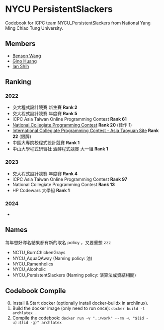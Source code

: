 # NYCU PersistentSlackers

Codebook for ICPC team NYCU_PersistentSlackers from National Yang Ming Chiao Tung University.

## Members

- [Benson Wang](https://github.com/benson0402)
- [Gino Huang](https://github.com/Penguin-71630)
- [Ian Shih](https://github.com/konchinshih)

## Ranking

### 2022

- 交大程式設計競賽 新生賽 **Rank 2**
- 交大程式設計競賽 年度賽 **Rank 5**
- ICPC Asia Taiwan Online Programming Contest **Rank 61**
- [National Collegiate Programming Contest](https://web.archive.org/web/20221017103207/https://reg.ncpc.ntnu.edu.tw/ncpc2022/NCPC_final/) **Rank 20** (佳作 1)
- [International Collegiate Programming Contest - Asia Taoyuan Site](https://icpc2022.ntub.edu.tw/final-scoreboard/) **Rank 22** (銀牌)
- 中區大專院校程式設計競賽 **Rank 1**
- 中山大學程式研習社 酒醉程式競賽 大一組 **Rank 1**

### 2023

- 交大程式設計競賽 年度賽 **Rank 4**
- ICPC Asia Taiwan Online Programming Contest **Rank 97**
- National Collegiate Programming Contest **Rank 13**
- HP Codewars 大學組 **Rank 1**

### 2024

- 

## Names

每年想好隊名結果都有新的取名 policy ，又要重想 zzz

- NCTU_BurnChickenGrays
- NYCU_AquaQAway (Naming policy: 油)
- NYCU_Ramenholics
- NYCU_Alcoholic
- NYCU_PersistentSlackers (Naming policy: 演算法或資結相關)

## Codebook Compile

0. Install & Start docker (optionally install docker-buildx in archlinux).
1. Build the docker image (only need to run once): `docker build -t archlatex .` 
2. Compile the codebook: `docker run -v ".:/work" --rm -u "$(id -u):$(id -g)" archlatex`
